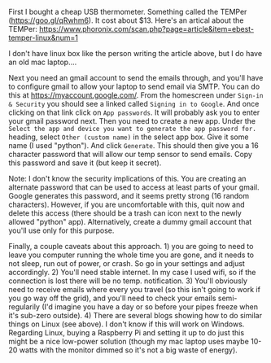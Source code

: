 First I bought a cheap USB thermometer. Something called the TEMPer (https://goo.gl/qRwhm6).  It cost about $13.  Here's an artical about the TEMPer: https://www.phoronix.com/scan.php?page=article&item=ebest-temper-linux&num=1

I don't have linux box like the person writing the article above, but I do have an old mac laptop....

Next you need an gmail account to send the emails through, and you'll have to configure gmail to allow your laptop to send email via SMTP.  You can do this at https://myaccount.google.com/.  From the homescreen under `Sign-in & Security` you should see a linked called `Signing in to Google`.  And once clicking on that link click on `App passwords`.  It will probably ask you to enter your gmail password next.  Then you need to create a new app.  Under the `Select the app and device you want to generate the app password for.` heading, select `Other (custom name)` in the select app box.  Give it some name (I used "python").  And click `Generate`.  This should then give you a 16 character password that will allow our temp sensor to send emails.  Copy this password and save it (but keep it secret).

Note: I don't know the security implications of this. You are creating an alternate password that can be used to access at least parts of your gmail. Google generates this password, and it seems pretty strong (16 random characters).  However, if you are uncomfortable with this, quit now and delete this access (there should be a trash can icon next to the newly allowed "python" app).  Alternatively, create a dummy gmail account that you'll use only for this purpose.


Finally, a couple caveats about this approach.  1) you are going to need to leave you computer running the whole time you are gone, and it needs to not sleep, run out of power, or crash.  So go in your settings and adjust accordingly.  2) You'll need stable internet. In my case I used wifi, so if the connection is lost there will be no temp. notification. 3) You'll obviously need to receive emails where every you travel (so this isn't going to work if you go way off the grid), and you'll need to check your emails semi-regularily (I'd imagine you have a day or so before your pipes freeze when it's sub-zero outside). 4) There are several blogs showing how to do similar things on Linux (see above). I don't know if this will work on Windows. Regarding Linux, buying a Raspberry Pi and setting it up to do just this might be a nice low-power solution (though my mac laptop uses maybe 10-20 watts with the monitor dimmed so it's not a big waste of energy).

